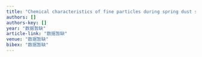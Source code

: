 ```yaml
---
title: "Chemical characteristics of fine particles during spring dust storm dominant period in two Chinese cities, Baotou and Wuwei"
authors: []
authors-key: []
year: "数据暂缺"
article-link: "数据暂缺"
venue: "数据暂缺"
bibex: "数据暂缺"
---
```


